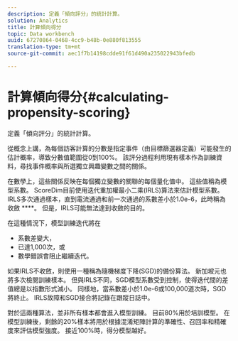 ```yaml
---
description: 定義「傾向評分」的統計計算。
solution: Analytics
title: 計算傾向得分
topic: Data workbench
uuid: 67270864-0468-4cc9-b48b-0e880f813555
translation-type: tm+mt
source-git-commit: aec1f7b14198cdde91f61d490a235022943bfedb

---
```



# 計算傾向得分{#calculating-propensity-scoring}

定義「傾向評分」的統計計算。

從概念上講，為每個訪客計算的分數是指定事件（由目標篩選器定義）可能發生的估計概率，導致分數值範圍從0到100%。 該評分過程利用現有樣本作為訓練資料，尋找事件概率與所選獨立興趣變數之間的關係。

在數學上，這些關係反映在每個獨立變數的關聯的每個量化值中。 這些值稱為模型系數。 ScoreDim目前使用迭代重加權最小二乘(IRLS)算法來估計模型系數。 IRLS多次通過樣本，直到電流通過和前一次通過的系數差小於1.0e-6，此時稱為收斂 ****。 但是，IRLS可能無法達到收斂的目的。

在這種情況下，模型訓練迭代將在

* 系數差變大，
* 已達1,000次，或
* 數學錯誤會阻止繼續迭代。

如果IRLS不收斂，則使用一種稱為隨機梯度下降(SGD)的備份算法。 新加坡元也將多次檢閱訓練樣本。 但與IRLS不同，SGD模型系數受到控制，使得迭代間的差值總是以指數形式減小。 同樣地，當系數差小於1.0e-6或100,000道次時，SGD將終止。 IRLS故障和SGD接合將記錄在跟蹤日誌中。

對於這兩種算法，並非所有樣本都會進入模型訓練。 目前80%用於培訓模型。 在模型訓練後，剩餘的20%樣本將用於根據混淆矩陣計算的準確性、召回率和精確度來評估模型強度。 接近100%時，得分模型越好。
